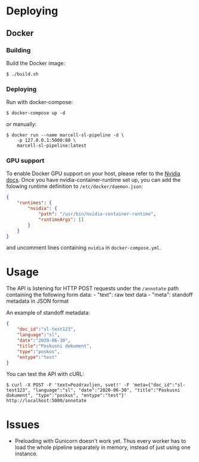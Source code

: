 # Deploying

## Docker

### Building
Build the Docker image:

```console
$ ./build.sh
```

### Deploying
Run with docker-compose:

```console
$ docker-compose up -d
```

or manually:

```console
$ docker run --name marcell-sl-pipeline -d \
    -p 127.0.0.1:5000:80 \
    marcell-sl-pipeline:latest
```

### GPU support
To enable Docker GPU support on your host, please refer to the [Nvidia docs](https://developer.nvidia.com/nvidia-container-runtime).
Once you have nvidia-container-runtime set up, you can add the folowing runtime definition to `/etc/docker/daemon.json`:

```json
{
    "runtimes": {
        "nvidia": {
            "path": "/usr/bin/nvidia-container-runtime",
            "runtimeArgs": []
        }
    }
}
```

and uncomment lines containing `nvidia` in `docker-compose.yml`.


# Usage

The API is listening for HTTP POST requests under the `/annotate` path containing the following form data:
    - "text": raw text data
    - "meta": standoff metadata in JSON format

An example of standoff metadata:

```json
{
    "doc_id":"sl-test123",
    "language":"sl",
    "date":"2020-06-30",
    "title":"Poskusni dokument",
    "type":"poskus",
    "entype":"test"
}
```

You can test the API with cURL:

```console
$ curl -X POST -F 'text=Pozdravljen, svet!' -F 'meta={"doc_id":"sl-test123", "language":"sl", "date":"2020-06-30", "title":"Poskusni dokument", "type":"poskus", "entype":"test"}' http://localhost:5000/annotate 
```


# Issues

- Preloading with Gunicorn doesn't work yet. Thus every worker has to load the whole pipeline separately in memory, instead of just using one instance.

